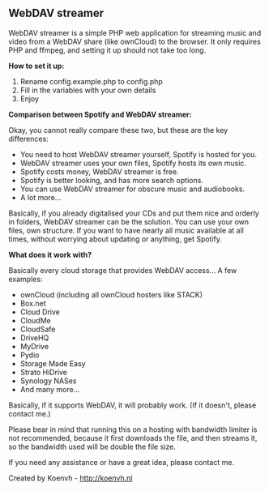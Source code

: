 ## WebDAV streamer ##
WebDAV streamer is a simple PHP web application for streaming music and video from a WebDAV share (like ownCloud) to the browser.
It only requires PHP and ffmpeg, and setting it up should not take too long.

**How to set it up:**

 1. Rename config.example.php to config.php
 2. Fill in the variables with your own details
 3. Enjoy

**Comparison between Spotify and WebDAV streamer:**

Okay, you cannot really compare these two, but these are the key differences:
* You need to host WebDAV streamer yourself, Spotify is hosted for you.
* WebDAV streamer uses your own files, Spotify hosts its own music.
* Spotify costs money, WebDAV streamer is free.
* Spotify is better looking, and has more search options.
* You can use WebDAV streamer for obscure music and audiobooks.
* A lot more...

Basically, if you already digitalised your CDs and put them nice and orderly in folders,
WebDAV streamer can be the solution. You can use your own files, own structure.
If you want to have nearly all music available at all times, without worrying about updating or anything,
get Spotify.

**What does it work with?**

Basically every cloud storage that provides WebDAV access... A few examples:
* ownCloud (including all ownCloud hosters like STACK)
* Box.net
* Cloud Drive
* CloudMe
* CloudSafe
* DriveHQ
* MyDrive
* Pydio
* Storage Made Easy
* Strato HiDrive
* Synology NASes
* And many more...

Basically, if it supports WebDAV, it will probably work. (If it doesn't, please contact me.)

Please bear in mind that running this on a hosting with bandwidth limiter is not recommended,
because it first downloads the file, and then streams it, so the bandwidth used will be double the file size.

If you need any assistance or have a great idea, please contact me.

Created by Koenvh - http://koenvh.nl
